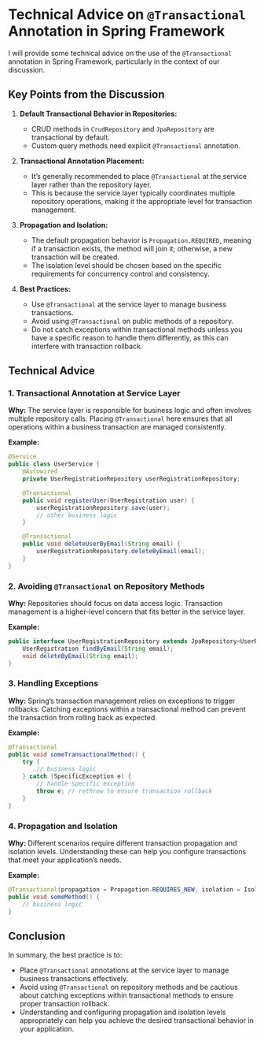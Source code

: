 # Technical Advice on `@Transactional` Annotation in Spring Framework

I will provide some technical advice on the use of the `@Transactional` annotation in Spring Framework, particularly in the context of our discussion.

## Key Points from the Discussion

1. **Default Transactional Behavior in Repositories:**
   - CRUD methods in `CrudRepository` and `JpaRepository` are transactional by default.
   - Custom query methods need explicit `@Transactional` annotation.

2. **Transactional Annotation Placement:**
   - It’s generally recommended to place `@Transactional` at the service layer rather than the repository layer.
   - This is because the service layer typically coordinates multiple repository operations, making it the appropriate level for transaction management.

3. **Propagation and Isolation:**
   - The default propagation behavior is `Propagation.REQUIRED`, meaning if a transaction exists, the method will join it; otherwise, a new transaction will be created.
   - The isolation level should be chosen based on the specific requirements for concurrency control and consistency.

4. **Best Practices:**
   - Use `@Transactional` at the service layer to manage business transactions.
   - Avoid using `@Transactional` on public methods of a repository.
   - Do not catch exceptions within transactional methods unless you have a specific reason to handle them differently, as this can interfere with transaction rollback.

## Technical Advice

### 1. Transactional Annotation at Service Layer

**Why:** The service layer is responsible for business logic and often involves multiple repository calls. Placing `@Transactional` here ensures that all operations within a business transaction are managed consistently.

**Example:**

```java
@Service
public class UserService {
    @Autowired
    private UserRegistrationRepository userRegistrationRepository;

    @Transactional
    public void registerUser(UserRegistration user) {
        userRegistrationRepository.save(user);
        // other business logic
    }

    @Transactional
    public void deleteUserByEmail(String email) {
        userRegistrationRepository.deleteByEmail(email);
    }
}
```

### 2. Avoiding `@Transactional` on Repository Methods

**Why:** Repositories should focus on data access logic. Transaction management is a higher-level concern that fits better in the service layer.

**Example:**

```java
public interface UserRegistrationRepository extends JpaRepository<UserRegistration, Long> {
    UserRegistration findByEmail(String email);
    void deleteByEmail(String email);
}
```

### 3. Handling Exceptions

**Why:** Spring’s transaction management relies on exceptions to trigger rollbacks. Catching exceptions within a transactional method can prevent the transaction from rolling back as expected.

**Example:**

```java
@Transactional
public void someTransactionalMethod() {
    try {
        // business logic
    } catch (SpecificException e) {
        // handle specific exception
        throw e; // rethrow to ensure transaction rollback
    }
}
```

### 4. Propagation and Isolation

**Why:** Different scenarios require different transaction propagation and isolation levels. Understanding these can help you configure transactions that meet your application’s needs.

**Example:**

```java
@Transactional(propagation = Propagation.REQUIRES_NEW, isolation = Isolation.SERIALIZABLE)
public void someMethod() {
    // business logic
}
```

## Conclusion

In summary, the best practice is to:

- Place `@Transactional` annotations at the service layer to manage business transactions effectively.
- Avoid using `@Transactional` on repository methods and be cautious about catching exceptions within transactional methods to ensure proper transaction rollback.
- Understanding and configuring propagation and isolation levels appropriately can help you achieve the desired transactional behavior in your application.
